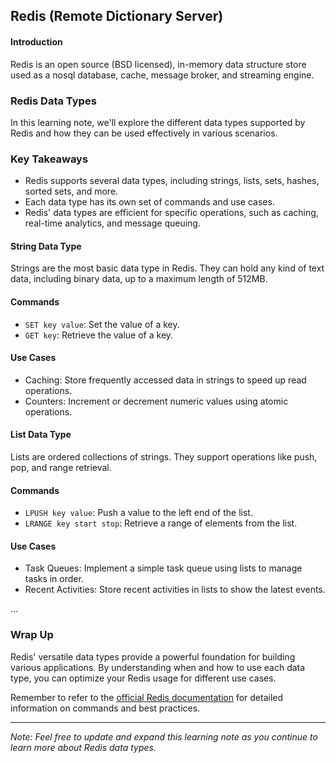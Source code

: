 ## Redis (Remote Dictionary Server)
#### Introduction

Redis is an open source (BSD licensed), in-memory data structure store used as a nosql database, cache, message broker, and streaming engine.

### Redis Data Types

In this learning note, we'll explore the different data types supported by Redis and how they can be used effectively in various scenarios.

### Key Takeaways

- Redis supports several data types, including strings, lists, sets, hashes, sorted sets, and more.
- Each data type has its own set of commands and use cases.
- Redis' data types are efficient for specific operations, such as caching, real-time analytics, and message queuing.

#### String Data Type

Strings are the most basic data type in Redis. They can hold any kind of text data, including binary data, up to a maximum length of 512MB.

####  Commands

- `SET key value`: Set the value of a key.
- `GET key`: Retrieve the value of a key.

#### Use Cases

- Caching: Store frequently accessed data in strings to speed up read operations.
- Counters: Increment or decrement numeric values using atomic operations.

#### List Data Type

Lists are ordered collections of strings. They support operations like push, pop, and range retrieval.

#### Commands

- `LPUSH key value`: Push a value to the left end of the list.
- `LRANGE key start stop`: Retrieve a range of elements from the list.

#### Use Cases

- Task Queues: Implement a simple task queue using lists to manage tasks in order.
- Recent Activities: Store recent activities in lists to show the latest events.

...

### Wrap Up

Redis' versatile data types provide a powerful foundation for building various applications. By understanding when and how to use each data type, you can optimize your Redis usage for different use cases.

Remember to refer to the [official Redis documentation](resources/redis-documentation.md) for detailed information on commands and best practices.

---
*Note: Feel free to update and expand this learning note as you continue to learn more about Redis data types.*




